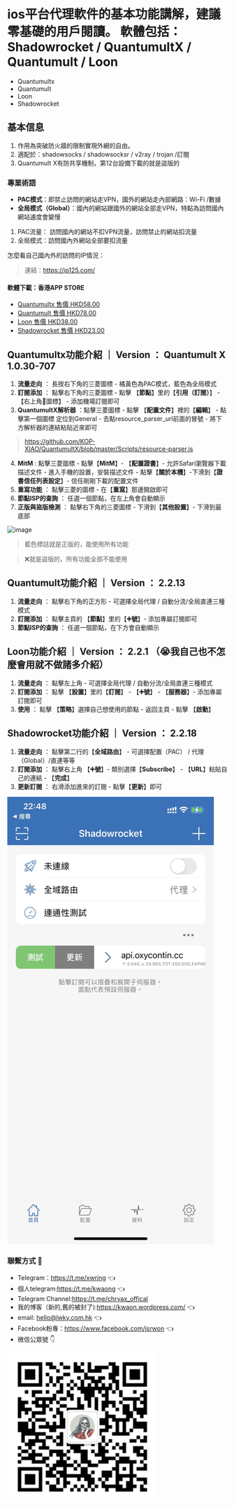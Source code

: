 # ios平台代理軟件的基本功能講解，建議零基礎的用戶閱讀。 軟體包括： Shadowrocket / QuantumultX / Quantumult / Loon

- Quantumultx
- Quantumult
- Loon
- Shadowrocket

## 基本信息
1. 作用為突破防火牆的限制實現外網的自由。
2. 適配於：shadowsocks / shadowsocksr / v2ray / trojan /訂閱
3. Quantumult X有防共享機制，第12台設備下載的就是盜版的

### 專業術語

- **PAC模式**：即禁止訪問的網站走VPN，國外的網站走內部網路：Wi-Fi /數據
- **全局模式（Global）**：國內的網站跟國外的網站全部走VPN，特點為訪問國內網站速度會變慢

1. PAC流量： 訪問國內的網站不扣VPN流量，訪問禁止的網站扣流量
2. 全局模式：訪問國內外網站全部要扣流量

怎麼看自己國內外的訪問的IP情況：
> 連結：https://ip125.com/


#### 軟體下載：香港APP STORE

- [Quantumultx 售價 HKD58.00](https://apps.apple.com/hk/app/quantumult-x/id1443988620)
- [Quantumult 售價 HKD78.00](https://apps.apple.com/hk/app/quantumult/id1252015438)
- [Loon 售價 HKD38.00](https://apps.apple.com/hk/app/loon/id1373567447)
- [Shadowrocket 售價 HKD23.00](https://apps.apple.com/hk/app/shadowrocket/id932747118)

## Quantumultx功能介紹 ｜ Version ： Quantumult X 1.0.30-707

1. **流量走向** ： 長按右下角的三菱圖標 - 橘黃色為PAC模式，藍色為全局模式
2. **訂閱添加** ： 點擊右下角的三菱圖標 - 點擊 【**節點**】里的【**引用（訂閱）**】 - 【右上角📎圖標】 - 添加機場訂閱即可
3. **QuantumultX解析器** ：點擊三菱圖標 - 點擊 【**配置文件**】裡的【**編輯**】 - 點擊第一個圖標 定位到General - 去點resource_parser_url前面的冒號 - 將下方解析器的連結粘貼近來即可
> https://github.com/KOP-XIAO/QuantumultX/blob/master/Scripts/resource-parser.js
4. **MitM** : 點擊三菱圖標 - 點擊【**MitM**】- 【**配置證書**】- 允許Safari瀏覽器下載描述文件 - 進入手機的設置，安裝描述文件 - 點擊【**關於本機**】-下滑到【**證書信任列表設定**】- 信任剛剛下載的配置文件
5. **重寫功能** ： 點擊三菱的圖標 - 在【**重寫**】那邊開啟即可
6. **節點ISP的查詢** ： 任選一個節點，在左上角會自動顯示
7. **正版與盜版檢測** ： 點擊右下角的三菱圖標 - 下滑到【**其他設置**】- 下滑到最底部 

![image]([[https://github.com/hkjswong/shadowsocksR-setup/blob/master/%E5%BE%AE%E4%BF%A1%E5%85%AC%E7%9C%BE%E8%99%9F.jpg](https://github.com/hkjswong/ios-proxy-tool-basic-knowledge/blob/main/%E8%A8%82%E9%96%B1%E6%9B%B4%E6%96%B0.jpeg)](https://github.com/hkjswong/ios-proxy-tool-basic-knowledge/blob/main/quantumultx.jpeg))


> 藍色標誌就是正版的，能使用所有功能

> ❌就是盜版的，所有功能全部不能使用


## Quantumult功能介紹 ｜ Version ： 2.2.13 

1. **流量走向** ： 點擊右下角的正方形 - 可選擇全局代理 / 自動分流/全局直連三種模式
2. **訂閱添加** ： 點擊主頁的 【**節點**】里的【**➕號**】- 添加專屬訂閱即可
3. **節點ISP的查詢** ： 任選一個節點，在下方會自動顯示

## Loon功能介紹 ｜ Version ： 2.2.1 （😭我自己也不怎麼會用就不做諸多介紹）

1. **流量走向** ： 點擊左上角 - 可選擇全局代理 / 自動分流/全局直連三種模式
2. **訂閱添加** ： 點擊 【**設置**】里的【**訂閱**】 - 【**➕號**】 - 【**服務器**】- 添加專屬訂閱即可
3. **使用** ： 點擊 【**策略**】選擇自己想使用的節點 - 返回主頁 - 點擊 【**啟動**】

## Shadowrocket功能介紹 ｜ Version ： 2.2.18 

1. **流量走向** ： 點擊第二行的【**全域路由**】 - 可選擇配置（PAC） / 代理（Global）/直連等等
2. **訂閱添加** ： 點擊右上角 【**➕號**】- 類別選擇【**Subscribe**】 - 【**URL**】粘貼自己的連結 - 【**完成**】
3. **更新訂閱** ： 右滑添加進來的訂閱 - 點擊【**更新**】即可

![image](https://github.com/hkjswong/ios-proxy-tool-basic-knowledge/blob/main/%E8%A8%82%E9%96%B1%E6%9B%B4%E6%96%B0.jpeg)

### 聯繫方式 :bell:

- Telegram：https://t.me/xwring :point_left:
- 個人telegram:https://t.me/kwaong 👈
- Telegram Channel:https://t.me/chryax_offical
- 我的博客（新的,舊的被封了):https://kwaon.wordpress.com/ 👈
- email: hello@lwky.com.hk :point_left:
- Facebook粉專：https://www.facebook.com/jsrwon :point_left:
- 微信公眾號 :point_down:

![image](https://github.com/hkjswong/shadowsocksR-setup/blob/master/%E5%BE%AE%E4%BF%A1%E5%85%AC%E7%9C%BE%E8%99%9F.jpg)
